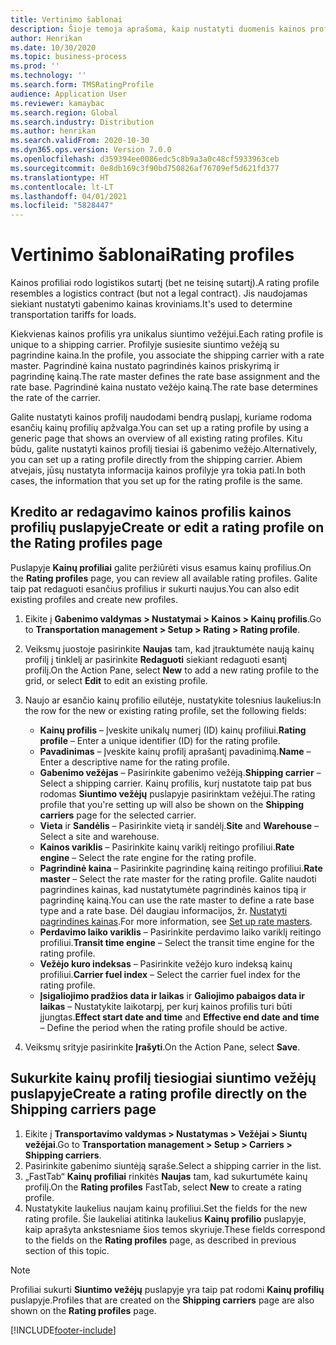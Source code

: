 ```yaml
---
title: Vertinimo šablonai
description: Šioje temoja aprašoma, kaip nustatyti duomenis kainos profiliams.
author: Henrikan
ms.date: 10/30/2020
ms.topic: business-process
ms.prod: ''
ms.technology: ''
ms.search.form: TMSRatingProfile
audience: Application User
ms.reviewer: kamaybac
ms.search.region: Global
ms.search.industry: Distribution
ms.author: henrikan
ms.search.validFrom: 2020-10-30
ms.dyn365.ops.version: Version 7.0.0
ms.openlocfilehash: d359394ee0086edc5c8b9a3a0c48cf5933963ceb
ms.sourcegitcommit: 0e8db169c3f90bd750826af76709ef5d621fd377
ms.translationtype: HT
ms.contentlocale: lt-LT
ms.lasthandoff: 04/01/2021
ms.locfileid: "5828447"
---
```

# <a name="rating-profiles"></a><span data-ttu-id="98b1c-103">Vertinimo šablonai</span><span class="sxs-lookup"><span data-stu-id="98b1c-103">Rating profiles</span></span>

<span data-ttu-id="98b1c-104">Kainos profiliai rodo logistikos sutartį (bet ne teisinę sutartį).</span><span class="sxs-lookup"><span data-stu-id="98b1c-104">A rating profile resembles a logistics contract (but not a legal contract).</span></span> <span data-ttu-id="98b1c-105">Jis naudojamas siekiant nustatyti gabenimo kainas kroviniams.</span><span class="sxs-lookup"><span data-stu-id="98b1c-105">It's used to determine transportation tariffs for loads.</span></span> 

<span data-ttu-id="98b1c-106">Kiekvienas kainos profilis yra unikalus siuntimo vežėjui.</span><span class="sxs-lookup"><span data-stu-id="98b1c-106">Each rating profile is unique to a shipping carrier.</span></span> <span data-ttu-id="98b1c-107">Profilyje susiesite siuntimo vežėją su pagrindine kaina.</span><span class="sxs-lookup"><span data-stu-id="98b1c-107">In the profile, you associate the shipping carrier with a rate master.</span></span> <span data-ttu-id="98b1c-108">Pagrindinė kaina nustato pagrindinės kainos priskyrimą ir pagrindinę kainą.</span><span class="sxs-lookup"><span data-stu-id="98b1c-108">The rate master defines the rate base assignment and the rate base.</span></span> <span data-ttu-id="98b1c-109">Pagrindinė kaina nustato vežėjo kainą.</span><span class="sxs-lookup"><span data-stu-id="98b1c-109">The rate base determines the rate of the carrier.</span></span>

<span data-ttu-id="98b1c-110">Galite nustatyti kainos profilį naudodami bendrą puslapį, kuriame rodoma esančių kainų profilių apžvalga.</span><span class="sxs-lookup"><span data-stu-id="98b1c-110">You can set up a rating profile by using a generic page that shows an overview of all existing rating profiles.</span></span> <span data-ttu-id="98b1c-111">Kitu būdu, galite nustatyti kainos profilį tiesiai iš gabenimo vežėjo.</span><span class="sxs-lookup"><span data-stu-id="98b1c-111">Alternatively, you can set up a rating profile directly from the shipping carrier.</span></span> <span data-ttu-id="98b1c-112">Abiem atvejais, jūsų nustatyta informacija kainos profilyje yra tokia pati.</span><span class="sxs-lookup"><span data-stu-id="98b1c-112">In both cases, the information that you set up for the rating profile is the same.</span></span>

## <a name="create-or-edit-a-rating-profile-on-the-rating-profiles-page"></a><span data-ttu-id="98b1c-113">Kredito ar redagavimo kainos profilis kainos profilių puslapyje</span><span class="sxs-lookup"><span data-stu-id="98b1c-113">Create or edit a rating profile on the Rating profiles page</span></span>

<span data-ttu-id="98b1c-114">Puslapyje **Kainų profiliai** galite peržiūrėti visus esamus kainų profilius.</span><span class="sxs-lookup"><span data-stu-id="98b1c-114">On the **Rating profiles** page, you can review all available rating profiles.</span></span> <span data-ttu-id="98b1c-115">Galite taip pat redaguoti esančius profilius ir sukurti naujus.</span><span class="sxs-lookup"><span data-stu-id="98b1c-115">You can also edit existing profiles and create new profiles.</span></span>

1. <span data-ttu-id="98b1c-116">Eikite į **Gabenimo valdymas \> Nustatymai \> Kainos \> Kainų profilis**.</span><span class="sxs-lookup"><span data-stu-id="98b1c-116">Go to **Transportation management \> Setup \> Rating \> Rating profile**.</span></span>
1. <span data-ttu-id="98b1c-117">Veiksmų juostoje pasirinkite **Naujas** tam, kad įtrauktumėte naują kainų profilį į tinklelį ar pasirinkite **Redaguoti** siekiant redaguoti esantį profilį.</span><span class="sxs-lookup"><span data-stu-id="98b1c-117">On the Action Pane, select **New** to add a new rating profile to the grid, or select **Edit** to edit an existing profile.</span></span>
1. <span data-ttu-id="98b1c-118">Naujo ar esančio kainų profilio eilutėje, nustatykite tolesnius laukelius:</span><span class="sxs-lookup"><span data-stu-id="98b1c-118">In the row for the new or existing rating profile, set the following fields:</span></span>

    - <span data-ttu-id="98b1c-119">**Kainų profilis** – Įveskite unikalų numerį (ID) kainų profiliui.</span><span class="sxs-lookup"><span data-stu-id="98b1c-119">**Rating profile** – Enter a unique identifier (ID) for the rating profile.</span></span>
    - <span data-ttu-id="98b1c-120">**Pavadinimas** – Įveskite kainų profilį aprašantį pavadinimą.</span><span class="sxs-lookup"><span data-stu-id="98b1c-120">**Name** – Enter a descriptive name for the rating profile.</span></span>
    - <span data-ttu-id="98b1c-121">**Gabenimo vežėjas** – Pasirinkite gabenimo vežėją.</span><span class="sxs-lookup"><span data-stu-id="98b1c-121">**Shipping carrier** – Select a shipping carrier.</span></span> <span data-ttu-id="98b1c-122">Kainų profilis, kurį nustatote taip pat bus rodomas **Siuntimo vežėjų** puslapyje pasirinktam vežėjui.</span><span class="sxs-lookup"><span data-stu-id="98b1c-122">The rating profile that you're setting up will also be shown on the **Shipping carriers** page for the selected carrier.</span></span>
    - <span data-ttu-id="98b1c-123">**Vieta** ir **Sandėlis** – Pasirinkite vietą ir sandėlį.</span><span class="sxs-lookup"><span data-stu-id="98b1c-123">**Site** and **Warehouse** – Select a site and warehouse.</span></span>
    - <span data-ttu-id="98b1c-124">**Kainos variklis** – Pasirinkite kainų variklį reitingo profiliui.</span><span class="sxs-lookup"><span data-stu-id="98b1c-124">**Rate engine** – Select the rate engine for the rating profile.</span></span>
    - <span data-ttu-id="98b1c-125">**Pagrindinė kaina** – Pasirinkite pagrindinę kainą reitingo profiliui.</span><span class="sxs-lookup"><span data-stu-id="98b1c-125">**Rate master** – Select the rate master for the rating profile.</span></span> <span data-ttu-id="98b1c-126">Galite naudoti pagrindines kainas, kad nustatytumėte pagrindinės kainos tipą ir pagrindinę kainą.</span><span class="sxs-lookup"><span data-stu-id="98b1c-126">You can use the rate master to define a rate base type and a rate base.</span></span> <span data-ttu-id="98b1c-127">Dėl daugiau informacijos, žr. [Nustatyti pagrindines kainas](set-up-rate-masters.md).</span><span class="sxs-lookup"><span data-stu-id="98b1c-127">For more information, see [Set up rate masters](set-up-rate-masters.md).</span></span>
    - <span data-ttu-id="98b1c-128">**Perdavimo laiko variklis** – Pasirinkite perdavimo laiko variklį reitingo profiliui.</span><span class="sxs-lookup"><span data-stu-id="98b1c-128">**Transit time engine** – Select the transit time engine for the rating profile.</span></span>
    - <span data-ttu-id="98b1c-129">**Vežėjo kuro indeksas** – Pasirinkite vežėjo kuro indeksą kainų profiliui.</span><span class="sxs-lookup"><span data-stu-id="98b1c-129">**Carrier fuel index** – Select the carrier fuel index for the rating profile.</span></span>
    - <span data-ttu-id="98b1c-130">**Įsigaliojimo pradžios data ir laikas** ir **Galiojimo pabaigos data ir laikas** – Nustatykite laikotarpį, per kurį kainos profilis turi būti įjungtas.</span><span class="sxs-lookup"><span data-stu-id="98b1c-130">**Effect start date and time** and **Effective end date and time** – Define the period when the rating profile should be active.</span></span>

1. <span data-ttu-id="98b1c-131">Veiksmų srityje pasirinkite **Įrašyti**.</span><span class="sxs-lookup"><span data-stu-id="98b1c-131">On the Action Pane, select **Save**.</span></span>

## <a name="create-a-rating-profile-directly-on-the-shipping-carriers-page"></a><span data-ttu-id="98b1c-132">Sukurkite kainų profilį tiesiogiai siuntimo vežėjų puslapyje</span><span class="sxs-lookup"><span data-stu-id="98b1c-132">Create a rating profile directly on the Shipping carriers page</span></span>

1. <span data-ttu-id="98b1c-133">Eikite į **Transportavimo valdymas \> Nustatymas \> Vežėjai \> Siuntų vežėjai**.</span><span class="sxs-lookup"><span data-stu-id="98b1c-133">Go to **Transportation management \> Setup \> Carriers \> Shipping carriers**.</span></span>
1. <span data-ttu-id="98b1c-134">Pasirinkite gabenimo siuntėją sąraše.</span><span class="sxs-lookup"><span data-stu-id="98b1c-134">Select a shipping carrier in the list.</span></span>
1. <span data-ttu-id="98b1c-135">„FastTab“ **Kainų profiliai** rinkitės **Naujas** tam, kad sukurtumėte kainų profilį.</span><span class="sxs-lookup"><span data-stu-id="98b1c-135">On the **Rating profiles** FastTab, select **New** to create a rating profile.</span></span>
1. <span data-ttu-id="98b1c-136">Nustatykite laukelius naujam kainų profiliui.</span><span class="sxs-lookup"><span data-stu-id="98b1c-136">Set the fields for the new rating profile.</span></span> <span data-ttu-id="98b1c-137">Šie laukeliai atitinka laukelius **Kainų profilio** puslapyje, kaip aprašyta ankstesniame šios temos skyriuje.</span><span class="sxs-lookup"><span data-stu-id="98b1c-137">These fields correspond to the fields on the **Rating profiles** page, as described in previous section of this topic.</span></span>

> [!NOTE]
> <span data-ttu-id="98b1c-138">Profiliai sukurti **Siuntimo vežėjų** puslapyje yra taip pat rodomi **Kainų profilių** puslapyje.</span><span class="sxs-lookup"><span data-stu-id="98b1c-138">Profiles that are created on the **Shipping carriers** page are also shown on the **Rating profiles** page.</span></span>


[!INCLUDE[footer-include](../../../includes/footer-banner.md)]